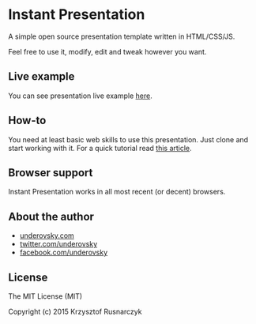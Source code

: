 # Instant Presentation
A simple open source presentation template written in HTML/CSS/JS.

Feel free to use it, modify, edit and tweak however you want.

## Live example
You can see presentation live example [here](http://underovsky.com/showcase/instant-presentation).

## How-to
You need at least basic web skills to use this presentation. Just clone and start working with it. For a quick tutorial read [this article](http://underovsky.com/article/21).

## Browser support
Instant Presentation works in all most recent (or decent) browsers.

## About the author
* [underovsky.com](http://underovsky.com)
* [twitter.com/underovsky](https://twitter.com/underovsky)
* [facebook.com/underovsky](https://facebook.com/underovsky)

## License
The MIT License (MIT)

Copyright (c) 2015 Krzysztof Rusnarczyk
